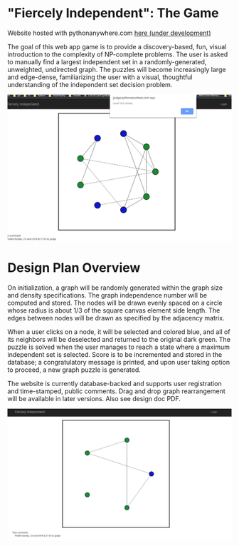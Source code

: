 # "Fiercely Independent": The Game

Website hosted with pythonanywhere.com [here (under development)](http://jjudge.pythonanywhere.com/)  

The goal of this web app game is to provide a discovery-based, fun, visual introduction to the complexity of NP-complete problems. The user is asked to manually find a largest independent set in a randomly-generated, unweighted, undirected graph. The puzzles will become increasingly large and edge-dense, familiarizing the user with a visual, thoughtful understanding of the independent set decision problem. 

![Prototype demo image.](fierceIndepDemo1.png)



# Design Plan Overview

On initialization, a graph will be randomly generated within the graph size and density specifications. The graph independence number will be computed and stored. The nodes will be drawn evenly spaced on a circle whose radius is about 1/3
of the square canvas element side length. The edges between nodes will be drawn as specified by the adjacency matrix.

When a user clicks on a node, it will be selected and colored blue, and all of its neighbors will be deselected and returned to the original dark green. The puzzle is solved when the user manages to reach a state where a maximum independent set is selected. Score is to be incremented and stored in the database; a congratulatory message is printed, and upon user taking option to proceed, a new graph puzzle is generated.

The website is currently database-backed and supports user registration and time-stamped, public comments. Drag and drop graph rearrangement will be available in later versions. Also see design doc PDF.

![Prototype demo image.](fierceIndpDemo.png)
